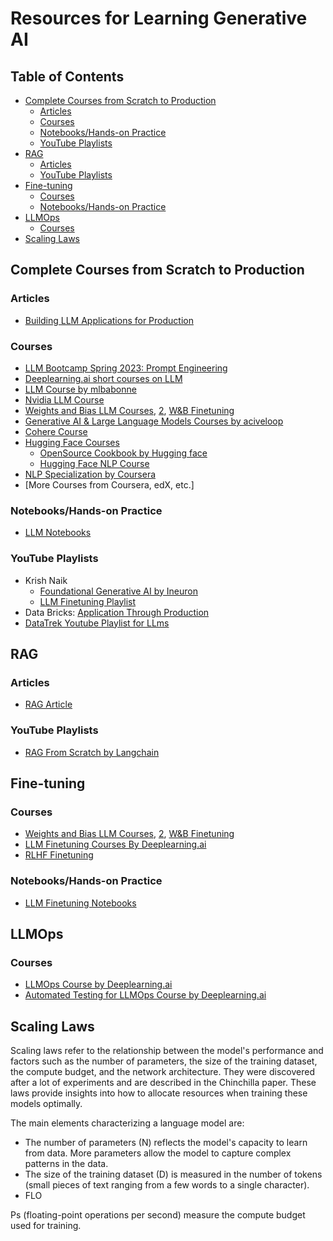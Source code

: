 # Resources for Learning Generative AI

## Table of Contents
- [Complete Courses from Scratch to Production](#complete-courses-from-scratch-to-production)
  - [Articles](#articles-under-complete-courses-from-scratch-to-production)
  - [Courses](#courses-under-complete-courses-from-scratch-to-production)
  - [Notebooks/Hands-on Practice](#notebookshands-on-practice-under-complete-courses-from-scratch-to-production)
  - [YouTube Playlists](#youtube-playlists-under-complete-courses-from-scratch-to-production)
- [RAG](#rag)
  - [Articles](#articles-under-rag)
  - [YouTube Playlists](#youtube-playlists-under-rag)
- [Fine-tuning](#fine-tuning)
  - [Courses](#courses-under-fine-tuning)
  - [Notebooks/Hands-on Practice](#notebookshands-on-practice-under-fine-tuning)
- [LLMOps](#llmops)
  - [Courses](#courses-under-llmops)
- [Scaling Laws](#scaling-laws)

## Complete Courses from Scratch to Production
### Articles
- [Building LLM Applications for Production](https://huyenchip.com/2023/04/11/llm-engineering.html)
### Courses
- [LLM Bootcamp Spring 2023: Prompt Engineering](https://fullstackdeeplearning.com/llm-bootcamp/spring-2023/prompt-engineering/)
- [Deeplearning.ai short courses on LLM](https://www.deeplearning.ai/short-courses/langchain-for-llm-application-development/)
- [LLM  Course by mlbabonne](https://github.com/mlabonne/llm-course)
- [Nvidia LLM Course](https://www.nvidia.com/en-in/training/)
- [Weights and Bias LLM Courses](https://www.wandb.courses/pages/w-b-courses), [2](https://www.wandb.courses/courses/building-llm-powered-apps), [W&B Finetuning](https://www.wandb.courses/courses/training-fine-tuning-LLMs)
- [Generative AI & Large Language Models Courses by aciveloop](https://learn.activeloop.ai/)
- [Cohere Course](https://docs.cohere.com/docs/the-cohere-platform)
- [Hugging Face Courses](https://huggingface.co/learn)
  - [OpenSource Cookbook by Hugging face](https://huggingface.co/learn/cookbook/index)
  - [Hugging Face NLP Course](https://huggingface.co/learn/nlp-course/chapter1/1?fw=pt)
- [NLP Specialization by Coursera](https://www.coursera.org/specializations/natural-language-processing)
- [More Courses from Coursera, edX, etc.]

### Notebooks/Hands-on Practice
- [LLM Notebooks](https://mlabonne.github.io/blog/posts/2023-06-07-Decoding_strategies.html)

### YouTube Playlists
- Krish Naik
  - [Foundational Generative AI by Ineuron](https://www.youtube.com/playlist?list=PLmQAMKHKeLZ-iTT-E2kK9uePrJ1Xua9VL)
  - [LLM Finetuning Playlist](https://www.youtube.com/playlist?list=PLZoTAELRMXVN9VbAx5I2VvloTtYmlApe3)
- Data Bricks: [Application Through Production](https://www.youtube.com/playlist?list=PLTPXxbhUt-YWSR8wtILixhZLF9qB_1yZm)
- [DataTrek Youtube Playlist for LLms](https://www.youtube.com/playlist?list=PL89V0TQq5GLofVxfT3D9hVK96ODiCghuM)

## RAG
### Articles
- [RAG Article](https://stackoverflow.blog/2023/10/18/retrieval-augmented-generation-keeping-llms-relevant-and-current/)

### YouTube Playlists
- [RAG From Scratch by Langchain](https://www.youtube.com/watch?v=wd7TZ4w1mSw&list=PLfaIDFEXuae2LXbO1_PKyVJiQ23ZztA0x)

## Fine-tuning
### Courses
- [Weights and Bias LLM Courses](https://www.wandb.courses/pages/w-b-courses), [2](https://www.wandb.courses/courses/building-llm-powered-apps), [W&B Finetuning](https://www.wandb.courses/courses/training-fine-tuning-LLMs)
- [LLM Finetuning Courses By Deeplearning.ai](https://www.deeplearning.ai/short-courses/finetuning-large-language-models/)
- [RLHF Finetuning](https://www.deeplearning.ai/short-courses/reinforcement-learning-from-human-feedback/)

### Notebooks/Hands-on Practice
- [LLM Finetuning Notebooks](https://github.com/ashishpatel26/LLM-Finetuning)

## LLMOps
### Courses
- [LLMOps Course by Deeplearning.ai](https://www.deeplearning.ai/short-courses/llmops/)
- [Automated Testing for LLMOps Course by Deeplearning.ai](https://www.deeplearning.ai/short-courses/automated-testing-llmops/)

## Scaling Laws
Scaling laws refer to the relationship between the model's performance and factors such as the number of parameters, the size of the training dataset, the compute budget, and the network architecture. They were discovered after a lot of experiments and are described in the Chinchilla paper. These laws provide insights into how to allocate resources when training these models optimally.

The main elements characterizing a language model are:

- The number of parameters (N) reflects the model's capacity to learn from data. More parameters allow the model to capture complex patterns in the data.
- The size of the training dataset (D) is measured in the number of tokens (small pieces of text ranging from a few words to a single character).
- FLO

Ps (floating-point operations per second) measure the compute budget used for training.

